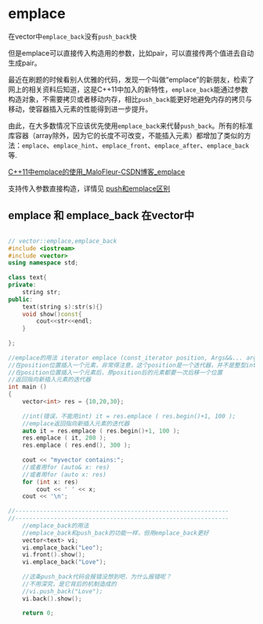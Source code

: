 # emplace

在vector中`emplace_back`没有`push_back`快

但是emplace可以直接传入构造用的参数，比如pair，可以直接传两个值进去自动生成pair。

最近在刷题的时候看别人优雅的代码，发现一个叫做“emplace”的新朋友，检索了网上的相关资料后知道，这是C++11中加入的新特性，`emplace_back`能通过参数构造对象，不需要拷贝或者移动内存，相比`push_back`能更好地避免内存的拷贝与移动，使容器插入元素的性能得到进一步提升。

由此，在大多数情况下应该优先使用`emplace_back`来代替`push_back`。所有的标准库容器（array除外，因为它的长度不可改变，不能插入元素）都增加了类似的方法：`emplace`、`emplace_hint`、`emplace_front`、`emplace_after`、`emplace_back`等.


[C++11中emplace的使用\_MaloFleur-CSDN博客\_emplace](https://blog.csdn.net/u013700358/article/details/52623985)

支持传入参数直接构造，详情见
[push和emplace区别](push和emplace区别.md)

## emplace 和 emplace_back 在vector中
```cpp

// vector::emplace,emplace_back
#include <iostream>
#include <vector>
using namespace std;
 
class text{
private:
    string str;
public:
    text(string s):str(s){}
    void show()const{
        cout<<str<<endl;
    }
 
};
 
//emplace的用法 iterator emplace (const_iterator position, Args&&... args);
//在position位置插入一个元素，非常得注意，这个position是一个迭代器，并不是整型int
//在position位置插入一个元素后，原position后的元素都要一次后移一个位置
//返回指向新插入元素的迭代器
int main ()
{
    vector<int> res = {10,20,30};
 
    //int(错误，不能用int) it = res.emplace ( res.begin()+1, 100 );
    //emplace返回指向新插入元素的迭代器
    auto it = res.emplace ( res.begin()+1, 100 );
    res.emplace ( it, 200 );
    res.emplace ( res.end(), 300 );
 
    cout << "myvector contains:";
    //或者用for (auto& x: res)
    //或者用for (auto x: res)
    for (int x: res)
        cout << ' ' << x;
    cout << '\n';
 
//-------------------------------------------------------------
//-------------------------------------------------------------
    //emplace_back的用法
    //emplace_back和push_back的功能一样，但用emplace_back更好
    vector<text> vi;
    vi.emplace_back("Leo");
    vi.front().show();
    vi.emplace_back("Love");
 
    //这条push_back代码会报错没想到吧，为什么报错呢？
    //不用深究，是它背后的机制造成的
    //vi.push_back("Love");
    vi.back().show();
 
    return 0;

```